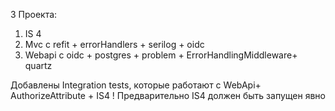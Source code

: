 ﻿3 Проекта: 
1. IS 4 
2. Mvc c refit + errorHandlers + serilog + oidc 
3. Webapi c oidc + postgres + problem + ErrorHandlingMiddleware+ quartz

Добавлены Integration tests, которые работают с WebApi+ AuthorizeAttribute + IS4
! Предварительно IS4 должен быть запущен явно